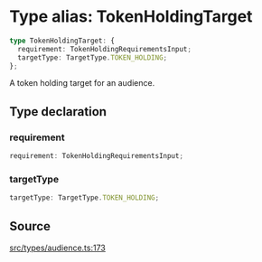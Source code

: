 # Type alias: TokenHoldingTarget

```ts
type TokenHoldingTarget: {
  requirement: TokenHoldingRequirementsInput;
  targetType: TargetType.TOKEN_HOLDING;
};
```

A token holding target for an audience.

## Type declaration

### requirement

```ts
requirement: TokenHoldingRequirementsInput;
```

### targetType

```ts
targetType: TargetType.TOKEN_HOLDING;
```

## Source

[src/types/audience.ts:173](https://github.com/torque-labs/torque-ts-sdk/blob/c95828d99ae8c726ef550803d1dbba9bc4dfc9f3/src/types/audience.ts#L173)
